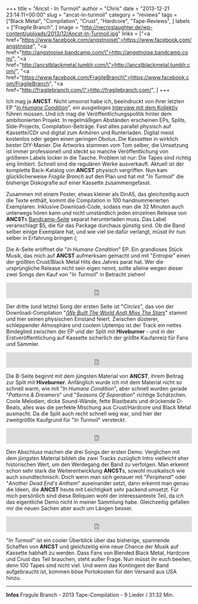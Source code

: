 +++
title = "Ancst - In Turmoil"
author = "Chris"
date = "2013-12-21 23:14:11+00:00"
slug = "ancst-in-turmoil"
category = "reviews"
tags = ["Black Metal", "Compilation", "Crust", "Hardcore", "Tape-Reviews", ]
labels = ["Fragile Branch", ]
image = "http://necroslaughter.de/wp-content/uploads/2013/12/Ancst-In-Turmoil.jpg"
links = ["<a href=\"https://www.facebook.com/angstnoise\">https://www.facebook.com/angstnoise</a>", "<a href=\"http://angstnoise.bandcamp.com/\">http://angstnoise.bandcamp.com/</a>", "<a href=\"http://ancstblackmetal.tumblr.com/\">http://ancstblackmetal.tumblr.com/</a>", "<a href=\"https://www.facebook.com/FragileBranch\">https://www.facebook.com/FragileBranch</a>", "<a href=\"http://fragilebranch.com/\">http://fragilebranch.com/</a>", ]
+++

Ich mag ja **ANCST**. Nicht umsonst habe ich, beeindruckt von ihrer letzten EP "<a href="http://necroslaughter.de/2013/04/ancst/" title="Ancst">_In Humane Condition_</a>", ein ausgiebiges <a href="http://necroslaughter.de/2013/05/ancst-diy-black-metal-und-crust-angepisst-von-der-welt/" title="ANCST – DIY Black Metal und Crust, angepisst von der Welt">Interview mit dem Kollektiv</a> führen müssen. Und ich mag die Veröffentlichungspolitik hinter dem ambitionierten Projekt. In regelmäßigen Abständen erscheinen EPs, Splits, Side-Projects, Compilation-Beiträge. Fast alles parallel physisch auf Kassette/CDr und digital zum Anhören und Runterladen. Digital meist kostenlos oder gegen einen geringen Obolus. Die Kassetten in wirklich bester DIY-Manier. Die Artworks stammen vom Tom selber, die Umsetzung ist immer professionell und steckt so manche Veröffentlichung von größeren Labels locker in die Tasche. Problem ist nur: Die Tapes sind richtig eng limitiert. Schnell sind die regulären Werke ausverkauft. Aktuell ist der komplette Back-Katalog von **ANCST** physisch vergriffen. Nun kam glücklicherweise _Fragile Branch_ auf den Plan und hat mit "_In Turmoil_" die bisherige Diskografie auf einer Kassette zusammengefasst.

Zusammen mit einem Poster, etwas kleiner als DinA5, das gleichzeitig auch die Texte enthält, kommt die Compilation in 100 handnummerierten Exemplaren. Inklusive Download-Code, sodass man die 32 Minuten auch unterwegs hören kann und nicht umständlich jeden einzelnen Release von **ANCST**s <a href="http://angstnoise.bandcamp.com/">Bandcamp-Seite</a> separat herunterladen muss. Das Label veranschlagt $5, die für das Package durchaus günstig sind. Ob die Band selber einige Exemplare hat, und wie viel sie dafür verlangt, müsst ihr nun selber in Erfahrung bringen (;

Die A-Seite eröffnet die "_In Humane Condition_" EP. Ein grandioses Stück Musik, das mich auf **ANCST** aufmerksam gemacht und mit "_Entropie_" einen der größten Crust/Black Metal Hits des Jahres parat hat. Wer die ursprüngliche Release nicht sein eigen nennt, sollte alleine wegen dieser zwei Songs den Kauf von "_In Turmoil_" in Betracht ziehen!

<iframe seamless="" src="http://bandcamp.com/EmbeddedPlayer/album=144605604/size=small/bgcol=333333/linkcol=ffffff/transparent=true/" style="border: 0; width: 100%; height: 42px;"><a href="http://angstnoise.bandcamp.com/album/the-humane-condition">the humane condition by ANCST</a></iframe>

Der dritte (und letzte) Song der ersten Seite ist "_Circles_", das von der Download-Compilation "<a href="https://www.facebook.com/missthestarsblog">_(We Built The World And) Miss The Stars_</a>" stammt und hier seinen physischen Einstand feiert. Zwischen düsterer, schleppender Atmosphäre und coolem Uptempo ist der Track ein nettes Bindeglied zwischen der EP und der Split mit **Hiveburner** - und in der Erstveröffentlichung auf Kassette sicherlich der größte Kaufanreiz für Fans und Sammler.

<iframe seamless="" src="http://bandcamp.com/EmbeddedPlayer/album=3657163737/size=small/bgcol=333333/linkcol=ffffff/transparent=true/" style="border: 0; width: 100%; height: 42px;"><a href="http://angstnoise.bandcamp.com/album/we-built-the-world-and-miss-the-stars-compilation">(We Built The World And) Miss The Stars Compilation by ANCST</a></iframe>

Die B-Seite beginnt mit dem jüngsten Material von **ANCST**, ihrem Beitrag zur Split mit **Hiveburner**.  Anfänglich wurde ich mit dem Material nicht so schnell warm, wie mit "_In Humane Condition_", aber schnell wurden gerade "_Patterns &amp; Dreamers_" und "_Seasons Of Separation_" richtige Schätzchen. Coole Melodien, dicke Sound-Wände, fette Blastbeats und drückende D-Beats, alles was die perfekte Mischung aus Crust/Hardcore und Black Metal ausmacht. Da die Split auch recht schnell weg war, sind hier der zweitgrößte Kaufgrund für "_In Turmoil_" versteckt.

<iframe seamless="" src="http://bandcamp.com/EmbeddedPlayer/album=158792827/size=small/bgcol=333333/linkcol=ffffff/transparent=true/" style="border: 0; width: 100%; height: 42px;"><a href="http://angstnoise.bandcamp.com/album/split-w-hiveburner">split w/ Hiveburner by ANCST</a></iframe>

Den Abschluss machen die drei Songs der ersten Demo. Verglichen mit dem jüngsten Material bilden die zwei Tracks zuzüglich Intro vielleicht eher historischen Wert, um den Werdegang der Band zu verfolgen. Man erkennt schon sehr stark die Weiterentwicklung **ANCST**s, sowohl musikalisch wie auch soundtechnisch. Doch wenn man sich genauer mit "_Peripheral_" oder "_Another Dead End's Anthem_" auseinander setzt, dann erkennt man genau die Ideen, die **ANCST** heute mit Leichtigkeit sehr packend umsetzt. Für mich persönlich sind diese Reliquien wohl der interessanteste Teil, da ich das eigentliche Demo nicht in meiner Sammlung habe. Gleichzeitig gefallen mir die neuen Sachen aber auch um Längen besser.

<iframe seamless="" src="http://bandcamp.com/EmbeddedPlayer/album=2871482534/size=small/bgcol=333333/linkcol=ffffff/transparent=true/" style="border: 0; width: 100%; height: 42px;"><a href="http://angstnoise.bandcamp.com/album/demo">demo by ANCST</a></iframe>

"_In Turmoil_" ist ein cooler Überblick über das bisherige, spannende Schaffen von **ANCST** und gleichzeitig eine neue Chance der Musik auf Kassette habhaft zu werden. Dass Fans von Blended Black Metal, Hardcore und Crust das Teil brauchen, steht außer Frage. Nun müsst ihr euch beeilen, denn 100 Tapes sind nicht viel. Und wenn das Kontingent der Band aufgebraucht ist, kommen böse Portokosten für den Versand aus USA hinzu.



---
**Infos**
Fragule Branch - 2013
Tape-Compilation - 9 Lieder / 31:32 Min.
